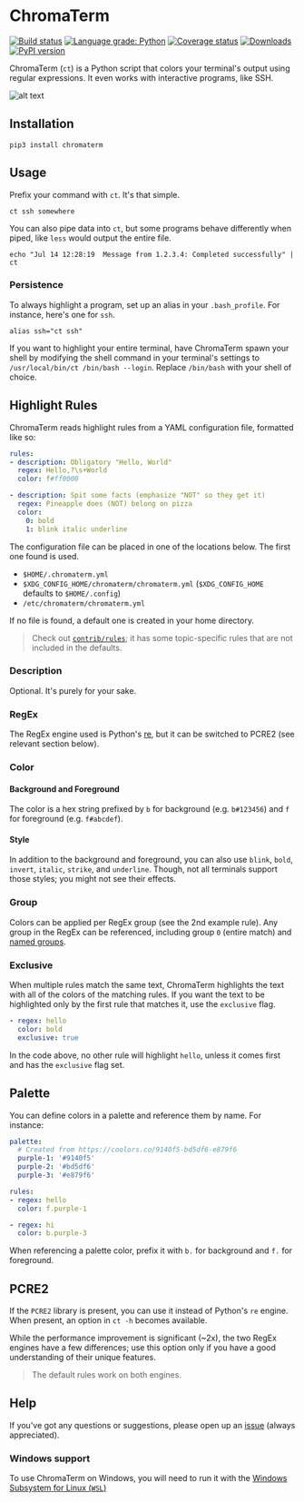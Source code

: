 # ChromaTerm

[![Build status](https://img.shields.io/github/workflow/status/hSaria/ChromaTerm/CI/main)](https://github.com/hSaria/ChromaTerm/actions?query=workflow%3ACI)
[![Language grade: Python](https://img.shields.io/lgtm/grade/python/github/hSaria/ChromaTerm)](https://lgtm.com/projects/g/hSaria/ChromaTerm/context:python)
[![Coverage status](https://coveralls.io/repos/github/hSaria/ChromaTerm/badge.svg)](https://coveralls.io/github/hSaria/ChromaTerm)
[![Downloads](https://static.pepy.tech/personalized-badge/chromaterm?period=total&units=international_system&left_color=grey&right_color=brightgreen&left_text=downloads)](https://pepy.tech/project/chromaterm)
[![PyPI version](https://badge.fury.io/py/chromaterm.svg)](https://badge.fury.io/py/chromaterm)

ChromaTerm (`ct`) is a Python script that colors your terminal's output using
regular expressions. It even works with interactive programs, like SSH.

![alt text](https://github.com/hSaria/ChromaTerm/raw/main/.github/junos-show-interface.png "Example output")

## Installation

```shell
pip3 install chromaterm
```

## Usage

Prefix your command with `ct`. It's that simple.

```shell
ct ssh somewhere
```

You can also pipe data into `ct`, but some programs behave differently when piped,
like `less` would output the entire file.

```shell
echo "Jul 14 12:28:19  Message from 1.2.3.4: Completed successfully" | ct
```

### Persistence

To always highlight a program, set up an alias in your `.bash_profile`. For
instance, here's one for `ssh`.

```shell
alias ssh="ct ssh"
```

If you want to highlight your entire terminal, have ChromaTerm spawn your shell by
modifying the shell command in your terminal's settings to `/usr/local/bin/ct /bin/bash --login`.
Replace `/bin/bash` with your shell of choice.

## Highlight Rules

ChromaTerm reads highlight rules from a YAML configuration file, formatted like so:

```yaml
rules:
- description: Obligatory "Hello, World"
  regex: Hello,?\s+World
  color: f#ff0000

- description: Spit some facts (emphasize "NOT" so they get it)
  regex: Pineapple does (NOT) belong on pizza
  color:
    0: bold
    1: blink italic underline
```

The configuration file can be placed in one of the locations below. The first one
found is used.

 * `$HOME/.chromaterm.yml`
 * `$XDG_CONFIG_HOME/chromaterm/chromaterm.yml` (`$XDG_CONFIG_HOME` defaults to
 `$HOME/.config`)
 * `/etc/chromaterm/chromaterm.yml`

If no file is found, a default one is created in your home directory.

> Check out [`contrib/rules`](https://github.com/hSaria/ChromaTerm/tree/main/contrib/rules);
> it has some topic-specific rules that are not included in the defaults.

### Description

Optional. It's purely for your sake.

### RegEx

The RegEx engine used is Python's [re](https://docs.python.org/3/library/re.html),
but it can be switched to PCRE2 (see relevant section below).

### Color

#### Background and Foreground

The color is a hex string prefixed by `b` for background (e.g. `b#123456`) and
`f` for foreground (e.g. `f#abcdef`).

#### Style

In addition to the background and foreground, you can also use `blink`, `bold`,
`invert`, `italic`, `strike`, and `underline`. Though, not all terminals support
those styles; you might not see their effects.

### Group

Colors can be applied per RegEx group (see the 2nd example rule). Any group in
the RegEx can be referenced, including group `0` (entire match) and
[named groups](https://docs.python.org/3/howto/regex.html#non-capturing-and-named-groups).

### Exclusive

When multiple rules match the same text, ChromaTerm highlights the text with all
of the colors of the matching rules. If you want the text to be highlighted only
by the first rule that matches it, use the `exclusive` flag.

```yaml
- regex: hello
  color: bold
  exclusive: true
```

In the code above, no other rule will highlight `hello`, unless it comes first
and has the `exclusive` flag set.

## Palette

You can define colors in a palette and reference them by name. For instance:

```yaml
palette:
  # Created from https://coolors.co/9140f5-bd5df6-e879f6
  purple-1: '#9140f5'
  purple-2: '#bd5df6'
  purple-3: '#e879f6'

rules:
- regex: hello
  color: f.purple-1

- regex: hi
  color: b.purple-3
```

When referencing a palette color, prefix it with `b.` for background and `f.` for
foreground.

## PCRE2

If the `PCRE2` library is present, you can use it instead of Python's `re`
engine. When present, an option in `ct -h` becomes available.

While the performance improvement is significant (~2x), the two RegEx engines
have a few differences; use this option only if you have a good understanding
of their unique features.

> The default rules work on both engines.

## Help

If you've got any questions or suggestions, please open up an
[issue](https://github.com/hSaria/ChromaTerm/issues/new/choose) (always
appreciated).

### Windows support

To use ChromaTerm on Windows, you will need to run it with the
[Windows Subsystem for Linux (`WSL`)](https://docs.microsoft.com/en-us/windows/wsl/about)
